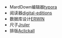 * MardDown编辑器[typora](https://www.typora.io/#windows)  
* 阅读器[digital-editions](https://www.adobe.com/cn/solutions/ebook/digital-editions/download.html)  
* 数据库设计[ERWIN](https://sourceforge.net/projects/erwin/)  
* 尺子[Jruler](http://www.spadixbd.com/freetools/)  
* 排版[Aclickall](http://md.aclickall.com/)  
